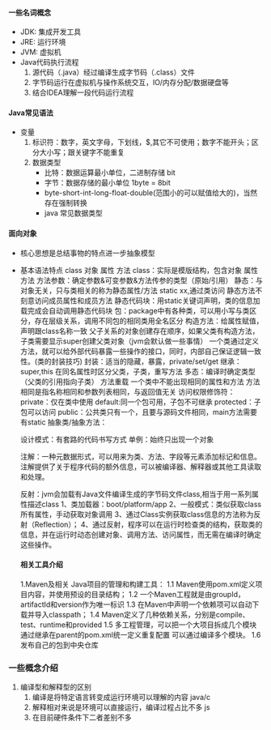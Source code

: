 #### 一些名词概念
- JDK: 集成开发工具
- JRE: 运行环境
- JVM: 虚拟机
- Java代码执行流程
    1. 源代码（.java）经过编译生成字节码（.class）文件
    2. 字节码运行在虚拟机与操作系统交互，IO/内存分配/数据硬盘等
    3. 结合IDEA理解一段代码运行流程

#### Java常见语法
- 变量
    1. 标识符：数字，英文字母，下划线，$,其它不可使用；数字不能开头；区分大小写；跟关键字不能重复
    2. 数据类型
        - 比特：数据运算最小单位，二进制存储 bit
        - 字节：数据存储的最小单位 1byte = 8bit
        - byte-short-int-long-float-double(范围小的可以赋值给大的)，当然存在强制转换
        - java 常见数据类型
    
#### 面向对象
- 核心思想是总结事物的特点进一步抽象模型
- 基本语法特点
    class 对象 属性 方法
    class：实际是模版结构，包含对象 属性 方法
    方法参数：确定参数&可变参数&方法传参的类型（原始/引用）
    静态：与对象无关，只与类相关的称为静态属性/方法 static xx,通过类访问
        静态方法不刻意访问成员属性和成员方法
        静态代码块：用static关键词声明，类的信息加载完成会自动调用静态代码块
    包：package中有各种类，可以用小写与类区分，存在层级关系，调用不同包的相同类用全名区分
    构造方法：给属性赋值，声明跟class名称一致
        父子关系的对象创建存在顺序，如果父类有构造方法，子类需要显示super创建父类对象（jvm会默认做一些事情）
        一个类通过定义方法，就可以给外部代码暴露一些操作的接口，同时，内部自己保证逻辑一致性。(类的封装技巧)
    封装：适当的隐藏，暴露，private/set/get
    继承：super,this 在同名属性时区分父类，子类，重写方法
    多态：编译时确定类型（父类的引用指向子类）
    方法重载
        一个类中不能出现相同的属性和方法
        方法相同是指名称相同和参数列表相同，与返回值无关
    访问权限修饰符：
        private：仅在类中使用
        default:同一个包可用，子包不可继承
        protected：子包可以访问
        public：公共类只有一个，且要与源码文件相同，main方法需要有static
    抽象类/抽象方法：
        
    设计模式：有套路的代码书写方式
        单例：始终只出现一个对象
    
    注解：一种元数据形式，可以用来为类、方法、字段等元素添加标记和信息。注解提供了关于程序代码的额外信息，可以被编译器、解释器或其他工具读取和处理。

    反射：jvm会加载有Java文件编译生成的字节码文件class,相当于用一系列属性描述class
        1、类加载器：boot/platform/app
        2、一般模式：类似获取class所有属性，手动获取对象调用
        3、通过Class实例获取class信息的方法称为反射（Reflection）；
        4、通过反射，程序可以在运行时检查类的结构，获取类的信息，并在运行时动态创建对象、调用方法、访问属性，而无需在编译时确定这些操作。
  

  #### 相关工具介绍
  1.Maven及相关
    Java项目的管理和构建工具：
    1.1 Maven使用pom.xml定义项目内容，并使用预设的目录结构；
    1.2 一个Maven工程就是由groupId，artifactId和version作为唯一标识
    1.3 在Maven中声明一个依赖项可以自动下载并导入classpath；
    1.4 Maven定义了几种依赖关系，分别是compile、test、runtime和provided
    1.5 多工程管理，可以把一个大项目拆成几个模块
      通过继承在parent的pom.xml统一定义重复配置
      可以通过<modules>编译多个模块。
    1.6 发布自己的包到中央仓库



### 一些概念介绍
1. 编译型和解释型的区别
   1. 编译是将特定语言转变成运行环境可以理解的内容 java/c
   2. 解释相对来说是环境可以直接运行，编译过程占比不多 js
   3. 在目前硬件条件下二者差别不多

